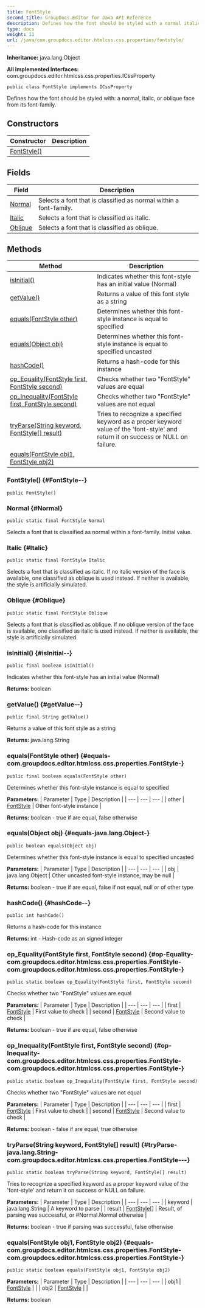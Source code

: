 ```yaml
---
title: FontStyle
second_title: GroupDocs.Editor for Java API Reference
description: Defines how the font should be styled with a normal italic or oblique face from its font-family.
type: docs
weight: 11
url: /java/com.groupdocs.editor.htmlcss.css.properties/fontstyle/
---
```

**Inheritance:**
java.lang.Object

**All Implemented Interfaces:**
com.groupdocs.editor.htmlcss.css.properties.ICssProperty
```
public class FontStyle implements ICssProperty
```

Defines how the font should be styled with: a normal, italic, or oblique face from its font-family.
## Constructors

| Constructor | Description |
| --- | --- |
| [FontStyle()](#FontStyle--) |  |
## Fields

| Field | Description |
| --- | --- |
| [Normal](#Normal) | Selects a font that is classified as normal within a font-family. |
| [Italic](#Italic) | Selects a font that is classified as italic. |
| [Oblique](#Oblique) | Selects a font that is classified as oblique. |
## Methods

| Method | Description |
| --- | --- |
| [isInitial()](#isInitial--) | Indicates whether this font-style has an initial value (Normal) |
| [getValue()](#getValue--) | Returns a value of this font style as a string |
| [equals(FontStyle other)](#equals-com.groupdocs.editor.htmlcss.css.properties.FontStyle-) | Determines whether this font-style instance is equal to specified |
| [equals(Object obj)](#equals-java.lang.Object-) | Determines whether this font-style instance is equal to specified uncasted |
| [hashCode()](#hashCode--) | Returns a hash-code for this instance |
| [op_Equality(FontStyle first, FontStyle second)](#op-Equality-com.groupdocs.editor.htmlcss.css.properties.FontStyle-com.groupdocs.editor.htmlcss.css.properties.FontStyle-) | Checks whether two "FontStyle" values are equal |
| [op_Inequality(FontStyle first, FontStyle second)](#op-Inequality-com.groupdocs.editor.htmlcss.css.properties.FontStyle-com.groupdocs.editor.htmlcss.css.properties.FontStyle-) | Checks whether two "FontStyle" values are not equal |
| [tryParse(String keyword, FontStyle[] result)](#tryParse-java.lang.String-com.groupdocs.editor.htmlcss.css.properties.FontStyle---) | Tries to recognize a specified keyword as a proper keyword value of the 'font-style' and return it on success or NULL on failure. |
| [equals(FontStyle obj1, FontStyle obj2)](#equals-com.groupdocs.editor.htmlcss.css.properties.FontStyle-com.groupdocs.editor.htmlcss.css.properties.FontStyle-) |  |
### FontStyle() {#FontStyle--}
```
public FontStyle()
```


### Normal {#Normal}
```
public static final FontStyle Normal
```


Selects a font that is classified as normal within a font-family. Initial value.

### Italic {#Italic}
```
public static final FontStyle Italic
```


Selects a font that is classified as italic. If no italic version of the face is available, one classified as oblique is used instead. If neither is available, the style is artificially simulated.

### Oblique {#Oblique}
```
public static final FontStyle Oblique
```


Selects a font that is classified as oblique. If no oblique version of the face is available, one classified as italic is used instead. If neither is available, the style is artificially simulated.

### isInitial() {#isInitial--}
```
public final boolean isInitial()
```


Indicates whether this font-style has an initial value (Normal)

**Returns:**
boolean
### getValue() {#getValue--}
```
public final String getValue()
```


Returns a value of this font style as a string

**Returns:**
java.lang.String
### equals(FontStyle other) {#equals-com.groupdocs.editor.htmlcss.css.properties.FontStyle-}
```
public final boolean equals(FontStyle other)
```


Determines whether this font-style instance is equal to specified

**Parameters:**
| Parameter | Type | Description |
| --- | --- | --- |
| other | [FontStyle](../../com.groupdocs.editor.htmlcss.css.properties/fontstyle) | Other font-style instance |

**Returns:**
boolean - true if are equal, false otherwise
### equals(Object obj) {#equals-java.lang.Object-}
```
public boolean equals(Object obj)
```


Determines whether this font-style instance is equal to specified uncasted

**Parameters:**
| Parameter | Type | Description |
| --- | --- | --- |
| obj | java.lang.Object | Other uncasted font-style instance, may be null |

**Returns:**
boolean - true if are equal, false if not equal, null or of other type
### hashCode() {#hashCode--}
```
public int hashCode()
```


Returns a hash-code for this instance

**Returns:**
int - Hash-code as an signed integer
### op_Equality(FontStyle first, FontStyle second) {#op-Equality-com.groupdocs.editor.htmlcss.css.properties.FontStyle-com.groupdocs.editor.htmlcss.css.properties.FontStyle-}
```
public static boolean op_Equality(FontStyle first, FontStyle second)
```


Checks whether two "FontStyle" values are equal

**Parameters:**
| Parameter | Type | Description |
| --- | --- | --- |
| first | [FontStyle](../../com.groupdocs.editor.htmlcss.css.properties/fontstyle) | First value to check |
| second | [FontStyle](../../com.groupdocs.editor.htmlcss.css.properties/fontstyle) | Second value to check |

**Returns:**
boolean - true if are equal, false otherwise
### op_Inequality(FontStyle first, FontStyle second) {#op-Inequality-com.groupdocs.editor.htmlcss.css.properties.FontStyle-com.groupdocs.editor.htmlcss.css.properties.FontStyle-}
```
public static boolean op_Inequality(FontStyle first, FontStyle second)
```


Checks whether two "FontStyle" values are not equal

**Parameters:**
| Parameter | Type | Description |
| --- | --- | --- |
| first | [FontStyle](../../com.groupdocs.editor.htmlcss.css.properties/fontstyle) | First value to check |
| second | [FontStyle](../../com.groupdocs.editor.htmlcss.css.properties/fontstyle) | Second value to check |

**Returns:**
boolean - false if are equal, true otherwise
### tryParse(String keyword, FontStyle[] result) {#tryParse-java.lang.String-com.groupdocs.editor.htmlcss.css.properties.FontStyle---}
```
public static boolean tryParse(String keyword, FontStyle[] result)
```


Tries to recognize a specified keyword as a proper keyword value of the 'font-style' and return it on success or NULL on failure.

**Parameters:**
| Parameter | Type | Description |
| --- | --- | --- |
| keyword | java.lang.String | A keyword to parse |
| result | [FontStyle\[\]](../../com.groupdocs.editor.htmlcss.css.properties/fontstyle) | Result, of parsing was successful, or \#Normal.Normal otherwise |

**Returns:**
boolean - true if parsing was successful, false otherwise
### equals(FontStyle obj1, FontStyle obj2) {#equals-com.groupdocs.editor.htmlcss.css.properties.FontStyle-com.groupdocs.editor.htmlcss.css.properties.FontStyle-}
```
public static boolean equals(FontStyle obj1, FontStyle obj2)
```




**Parameters:**
| Parameter | Type | Description |
| --- | --- | --- |
| obj1 | [FontStyle](../../com.groupdocs.editor.htmlcss.css.properties/fontstyle) |  |
| obj2 | [FontStyle](../../com.groupdocs.editor.htmlcss.css.properties/fontstyle) |  |

**Returns:**
boolean
